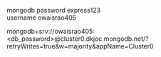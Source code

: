 mongodb password    express123   
username  owaisrao405


mongodb+srv://owaisrao405:<db_password>@cluster0.dkjoc.mongodb.net/?retryWrites=true&w=majority&appName=Cluster0